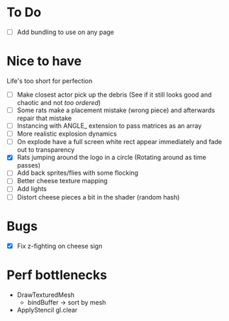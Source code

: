 # To Do

- [ ] Add bundling to use on any page

# Nice to have

Life's too short for perfection

- [ ] Make closest actor pick up the debris (See if it still looks good and chaotic and not _too ordered_)
- [ ] Some rats make a placement mistake (wrong piece) and afterwards repair that mistake
- [ ] Instancing with ANGLE\_ extension to pass matrices as an array
- [ ] More realistic explosion dynamics
- [ ] On explode have a full screen white rect appear immediately and fade out to transparency
- [x] Rats jumping around the logo in a circle (Rotating around as time passes)
- [ ] Add back sprites/flies with some flocking
- [ ] Better cheese texture mapping
- [ ] Add lights
- [ ] Distort cheese pieces a bit in the shader (random hash)

# Bugs

- [x] Fix z-fighting on cheese sign

# Perf bottlenecks

- DrawTexturedMesh
    - bindBuffer -> sort by mesh
- ApplyStencil gl.clear
